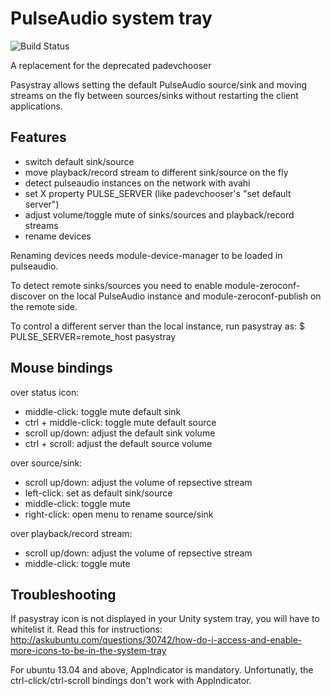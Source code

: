 PulseAudio system tray
======================
![Build Status](https://travis-ci.org/christophgysin/pasystray.png?branch=master)

A replacement for the deprecated padevchooser

Pasystray allows setting the default PulseAudio source/sink and moving
streams on the fly between sources/sinks without restarting the client
applications.

Features
--------

* switch default sink/source
* move playback/record stream to different sink/source on the fly
* detect pulseaudio instances on the network with avahi
* set X property PULSE_SERVER (like padevchooser's "set default server")
* adjust volume/toggle mute of sinks/sources and playback/record streams
* rename devices

Renaming devices needs module-device-manager to be loaded in pulseaudio.

To detect remote sinks/sources you need to enable module-zeroconf-discover on
the local PulseAudio instance and module-zeroconf-publish on the remote side.

To control a different server than the local instance, run pasystray as:
$ PULSE_SERVER=remote_host pasystray

Mouse bindings
--------------

over status icon:
* middle-click: toggle mute default sink
* ctrl + middle-click: toggle mute default source
* scroll up/down: adjust the default sink volume
* ctrl + scroll: adjust the default source volume

over source/sink:
* scroll up/down: adjust the volume of repsective stream
* left-click: set as default sink/source
* middle-click: toggle mute
* right-click: open menu to rename source/sink

over playback/record stream:
* scroll up/down: adjust the volume of repsective stream
* middle-click: toggle mute

Troubleshooting
---------------

If pasystray icon is not displayed in your Unity system tray, you will have
to whitelist it. Read this for instructions:
http://askubuntu.com/questions/30742/how-do-i-access-and-enable-more-icons-to-be-in-the-system-tray

For ubuntu 13.04 and above, AppIndicator is mandatory. Unfortunatly, the
ctrl-click/ctrl-scroll bindings don't work with AppIndicator.
